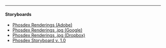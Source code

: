  --------------------------------------------------
 #### Storyboards

- [Phosdex Renderings (Adobe)](https://drive.google.com/file/d/14N8ygl6NpwKS3YH2KxVeZ7ejeOnzonMM/view?ts=5e88ef60)
- [Phosdex Renderings .jpg (Google)](https://drive.google.com/drive/folders/1Fojl_zU36V931flfwl2n7YlhrFRp9Pv5)
- [Phosdex Renderings .jpg (Dropbox)](https://www.dropbox.com/sh/pcxmqy9tx9m0ck5/AADiD-eERdQTvDz7jXtLwRg2a?dl=0)
- [Phosdex Storyboard v. 1.0](https://docs.google.com/presentation/d/1pF_KQj4Vt7azll40H9KoBDo5J12h191PgfXue1bgUs4/edit?usp=sharing)
